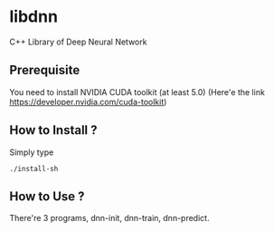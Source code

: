 libdnn
======

C++ Library of Deep Neural Network

## Prerequisite
You need to install NVIDIA CUDA toolkit (at least 5.0)
(Here'e the link https://developer.nvidia.com/cuda-toolkit)

## How to Install ?
Simply type
```
./install-sh
```

## How to Use ?
There're 3 programs, dnn-init, dnn-train, dnn-predict.

